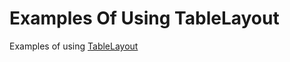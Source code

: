Examples Of Using TableLayout
=============================

Examples of using [TableLayout](https://github.com/nerro/table-layout)
